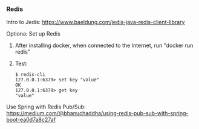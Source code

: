 ### Redis

Intro to Jedis: https://www.baeldung.com/jedis-java-redis-client-library

Optiona: Set up Redis

1. After installing docker, when connected to the Internet, run "docker run redis"

2. Test:

       $ redis-cli
       127.0.0.1:6379> set key "value"
       OK
       127.0.0.1:6379> get key
       "value"

Use Spring with Redis Pub/Sub: https://medium.com/@bhanuchaddha/using-redis-pub-sub-with-spring-boot-ea0d7a8c27af